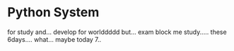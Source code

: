 # Python System 

for study
and... 
develop for 
worlddddd
but...
exam block me study.....
these 6days.... what...
maybe today 7..